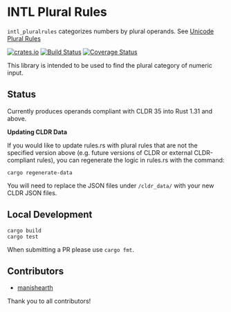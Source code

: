 # INTL Plural Rules

`intl_pluralrules` categorizes numbers by plural operands. See [Unicode Plural Rules](http://unicode.org/reports/tr35/tr35-numbers.html#Language_Plural_Rules)


[![crates.io](http://meritbadge.herokuapp.com/intl_pluralrules)](https://crates.io/crates/intl_pluralrules)
[![Build Status](https://travis-ci.org/zbraniecki/pluralrules.svg?branch=master)](https://travis-ci.org/zbraniecki/pluralrules)
[![Coverage Status](https://coveralls.io/repos/github/zbraniecki/pluralrules/badge.svg?branch=master)](https://coveralls.io/github/zbraniecki/pluralrules?branch=master)

This library is intended to be used to find the plural category of numeric input.

Status
------

Currently produces operands compliant with CLDR 35 into Rust 1.31 and above.

**Updating CLDR Data**

If you would like to update rules.rs with plural rules that are not the specified version above (e.g. future versions of CLDR or external CLDR-compliant rules), you can regenerate the logic in rules.rs with the command:

	cargo regenerate-data

You will need to replace the JSON files under `/cldr_data/` with your new CLDR JSON files.

Local Development
-----------------

    cargo build
    cargo test

When submitting a PR please use  `cargo fmt`.

Contributors
------------

* [manishearth](https://github.com/manishearth)

Thank you to all contributors!

[CLDR]: http://cldr.unicode.org/
[PluralRules]: http://cldr.unicode.org/index/cldr-spec/plural-rules
[LDML Language Plural Rules Syntax]: http://unicode.org/reports/tr35/tr35-numbers.html#Language_Plural_Rules
